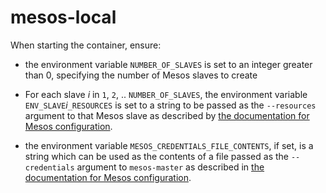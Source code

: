 # mesos-local

When starting the container, ensure:

* the environment variable `NUMBER_OF_SLAVES` is set to an integer
  greater than 0, specifying the number of Mesos slaves to create

* For each slave *i* in `1`, `2`, .. `NUMBER_OF_SLAVES`, the
  environment variable `ENV_SLAVE`*i*`_RESOURCES` is set to a string
  to be passed as the `--resources` argument to that Mesos slave as
  described by [the documentation for Mesos
  configuration](http://mesos.apache.org/documentation/latest/configuration/).

* the environment variable `MESOS_CREDENTIALS_FILE_CONTENTS`, if set,
  is a string which can be used as the contents of a file passed as
  the `--credentials` argument to `mesos-master` as described in [the
  documentation for Mesos
  configuration](http://mesos.apache.org/documentation/latest/configuration/).

